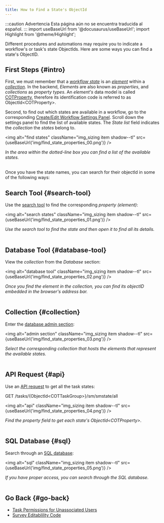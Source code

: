 ```yaml
---
title: How to Find a State's ObjectId
---
```


:::caution Advertencia
Esta página aún no se encuentra traducida al español.
:::
import useBaseUrl from '@docusaurus/useBaseUrl'; 
import Highlight from '@theme/Highlight';

Different procedures and automations may require you to indicate a workflow's or task's state ObjectIds. Here are some ways you can find a state's ObjectID.

## First Steps {#intro}

First, we must remember that a [_workflow state_](/docs/documentation/client/basic_concepts#state) is an [_element_](/docs/documentation/client/basic_concepts#elements) within a [_collection_](/docs/documentation/client/basic_concepts#collection). In the backend, _Elements_ are also known as _properties_, and _collections_ as _property types_. An _element's_ data model is called [COTProperty](/docs/documentation/models/databases/model_properties), therefore its identification code is referred to as ObjectId<COTProperty\>.

Second, to find out which states are available in a workflow, go to the corresponding [Create/Edit Workflow Settings Panel](/docs/documentation/admin/workflows/settings_panels/workflow_create_edit#states). Scroll down the settings panel to find the list of available states. The _State list_ field indicates the _collection_ the _states_ belong to.

<img alt="find states" className="img_sizing item shadow--tl" src={useBaseUrl('img/find_state_properties_00.png')} />
<br/>
<div className="text-center"><em>In the area within the dotted-line box you can find a list of the available states.</em></div>
<br/>

Once you have the state names, you can search for their objectId in some of the following ways:

## Search Tool {#search-tool}

Use the [search tool](/docs/documentation/client/client_search) to find the corresponding _property (element)_:  

<img alt="search states" className="img_sizing item shadow--tl" src={useBaseUrl('img/find_state_properties_01.png')} />
<br/>
<div className="text-center"><em>Use the search tool to find the state and then open it to find all its details.</em></div>
<br/>

## Database Tool {#database-tool}

View the _collection_ from the _Database_ section:

<img alt="database tool" className="img_sizing item shadow--tl" src={useBaseUrl('img/find_state_properties_02.png')} />
<br/>
<div className="text-center"><em>Once you find the element in the collection, you can find its objectID embedded in the browser's address bar.</em></div>
<br/>

## Collection {#collection}

Enter the [database admin section](/docs/documentation/admin/database/admin_database_overview): 

<img alt="admin section" className="img_sizing item shadow--tl" src={useBaseUrl('img/find_state_properties_03.png')} />
<br/>
<div className="text-center"><em>Select the corresponding collection that hosts the elements that represent the available states.</em></div>
<br/>

## API Request {#api}

Use an [API request](/docs/documentation/api/tasks/statemachines) to get all the task states:  

<span className="badge badge--success">GET</span> /tasks/&#123;ObjectId&#60;COTTaskGroup&#62;&#125;/sm/smstate/all

<img alt="api" className="img_sizing item shadow--tl" src={useBaseUrl('img/find_state_properties_04.png')} />
<br/>
<div className="text-center"><em>Find the property field to get each state's ObjectId&#60;COTProperty&#62;.</em></div>
<br/>

## SQL Database {#sql}

Search through an [SQL database](/docs/documentation/sql_bi/overview):

<img alt="sql" className="img_sizing item shadow--tl" src={useBaseUrl('img/find_state_properties_05.png')} />
<br/>
<div className="text-center"><em>If you have proper access, you can search through the SQL database.</em></div>
<br/>


## Go Back {#go-back}
- [Task Permissions for Unassociated Users](/docs/documentation/api/tasks#patch-taskgroup-permissions)
- [Survey Editablility Code](/docs/documentation/automation/surveys/survey_editable_code)
